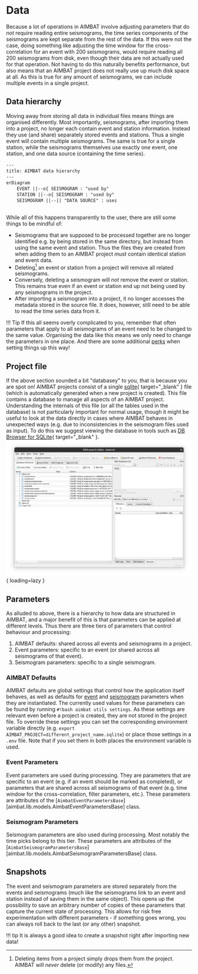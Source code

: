 # Data

Because a lot of operations in AIMBAT involve adjusting parameters that do
*not* require reading entire seismograms, the time series components of the
seismograms are kept separate from the rest of the data. If this were not the
case, doing something like adjusting the time window for the cross-correlation
for an event with 200 seismograms, would require reading all 200 seismograms
from disk, even though their data are not actually used for that operation. Not
having to do this naturally benefits performance, but also means that an AIMBAT
project does not really use up much disk space at all. As this is true for any
amount of seismograms, we can include multiple events in a single project.

## Data hierarchy

Moving away from storing all data in individual files means things are
organised differently. Most importantly, seismograms, after importing them into
a project, no longer each contain event and station information. Instead they
use (and share) separately stored events and stations. Thus a single event will
contain multiple seismograms. The same is true for a single station, while the
seismograms themselves use exactly one event, one station, and one data source
(containing the time series).

```mermaid
---
title: AIMBAT data hierarchy
---
erDiagram
    EVENT ||--o{ SEISMOGRAM : "used by"
    STATION ||--o{ SEISMOGRAM : "used by"
    SEISMOGRAM ||--|| "DATA SOURCE" : uses


```

While all of this happens transparently to the user, there are still some
things to be mindful of:

- Seismograms that are supposed to be processed together are no longer
  identified e.g. by being stored in the same directory, but instead from using
  the same event and station. Thus the files they are created from when adding
  them to an AIMBAT project *must* contain identical station and event data.
- Deleting[^1] an event or station from a project will remove all related
  seismograms.
- Conversely, deleting a seismogram will *not* remove the event or
  station. This remains true even if an event or station end up not being used
  by any seismograms in the project.
- After importing a seismogram into a project, it no longer accesses the
  metadata stored in the source file. It does, however, still need to be able
  to read the time series data from it.

[^1]: Deleting items from a project simply drops them from the project. AIMBAT
will *never* delete (or modify) any files.

!!! Tip
    If this all seems overly complicated to you, remember that often parameters
    that apply to all seismograms of an event need to be changed to
    the same value. Organising the data like this means we only need to change
    the parameters in one place. And there are some additional
    [perks](#snapshots) when setting things up this way!
  
## Project file

If the above section sounded a bit "databasey" to you, that is because you are
spot on! AIMBAT projects consist of a single
[sqlite](https://www.sqlite.org){ target="_blank" } file (which is
automatically generated when a new project is created). This file contains a
database to manage all aspects of an AIMBAT project. Understanding the
internals of this file (or all the tables used in the database) is not
particularly important for normal usage, though it might be useful to look at
the data directly in cases where AIMBAT behaves in unexpected ways (e.g. due to
inconsistencies in the seismogram files used as input). To do this we suggest
viewing the database in tools such as
[DB Browser for SQLite](https://sqlitebrowser.org){ target="_blank" }.
![DB Browser](../images/sqlbrowser.png){ loading=lazy }

## Parameters

As alluded to above, there is a hierarchy to how data are structured in AIMBAT,
and a major benefit of this is that parameters can be applied at different
levels. Thus there are three tiers of parameters that control behaviour and
processing:

  1. AIMBAT defaults: shared across all events and seismograms in a project.
  2. Event parameters: specific to an event (or shared across all seismograms
    of that event).
  3. Seismogram parameters: specific to a single seismogram.

### AIMBAT Defaults

AIMBAT defaults are global settings that control how the application itself
behaves, as well as defaults for [event](#event-parameters) and
[seismogram](#seismogram-parameters) parameters when they are instantiated.
The currently used values for these parameters can be found by running
`#!bash aimbat utils settings`. As these settings are relevant even before a
project is created, they are not stored in the project file. To override these
settings you can set the corresponding environment variable directly (e.g.
`export AIMBAT_PROJECT=different_project_name.sqlite`) or place those settings
in a `.env` file. Note that if you set them in both places the environment
variable is used.

### Event Parameters

Event parameters are used during processing. They are parameters that are
specific to an event (e.g. if an event should be marked as completed), or
parameters that are shared across all seismograms of that event (e.g. time
window for the cross-correlation, filter parameters, etc.).
These parameters are attributes of the
[`AimbatEventParametersBase`][aimbat.lib.models.AimbatEventParametersBase]
class.

### Seismogram Parameters

Seismogram parameters are also used during processing. Most notably the time
picks belong to this tier. These parameters are attributes of the
[`AimbatSeismogramParametersBase`][aimbat.lib.models.AimbatSeismogramParametersBase]
class.

## Snapshots

The event and seismogram parameters are stored separately from the events and
seismograms (much like the seismograms link to an event and station instead of
saving them in the same object). This opens up the possibility to save an
arbitrary number of copies of these parameters that capture the current state
of processing. This allows for risk free experimentation with different
parameters - if something goes wrong, you can always roll back to the last (or
any other) snapshot.

!!! tip
    It is always a good idea to create a snapshot right after importing new
    data!
